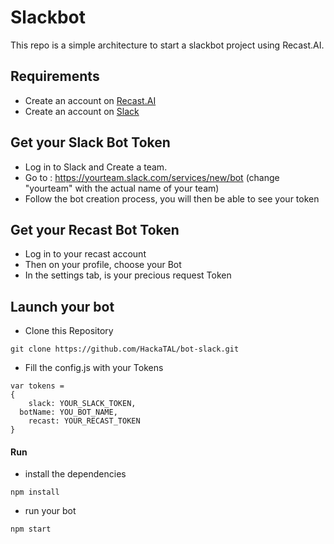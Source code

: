 # Slackbot

This repo is a simple architecture to start a slackbot project using Recast.AI.

## Requirements

* Create an account on [Recast.AI](https://recast.ai/signup)
* Create an account on [Slack](https://slack.com/)

## Get your Slack Bot Token

* Log in to Slack and Create a team.
* Go to : https://yourteam.slack.com/services/new/bot (change "yourteam" with the actual name of your team)
* Follow the bot creation process, you will then be able to see your token

## Get your Recast Bot Token

* Log in to your recast account
* Then on your profile, choose your Bot
* In the settings tab, is your precious request Token

## Launch your bot

* Clone this Repository

```
git clone https://github.com/HackaTAL/bot-slack.git
```

* Fill the config.js with your Tokens

```
var tokens =
{
	slack: YOUR_SLACK_TOKEN,
  botName: YOU_BOT_NAME,
	recast: YOUR_RECAST_TOKEN
}
```

#### Run

* install the dependencies

```
npm install
```

* run your bot

```
npm start
```

